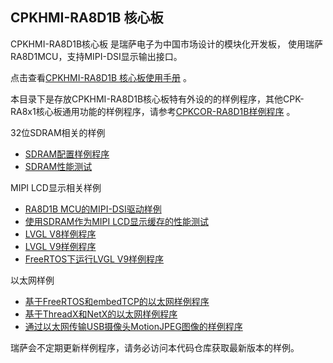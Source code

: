 ## CPKHMI-RA8D1B 核心板

CPKHMI-RA8D1B核心板
是瑞萨电子为中国市场设计的模块化开发板，
使用瑞萨RA8D1MCU，支持MIPI-DSI显示输出接口。

点击查看[CPKHMI-RA8D1B 核心板使用手册](../cpkhmi_ra8d1b/docs/01_overview.md) 。

本目录下是存放CPKHMI-RA8D1B核心板特有外设的的样例程序，其他CPK-RA8x1核心板通用功能的样例程序，请参考[CPKCOR-RA8D1B样例程序](cpkcor_ra8d1b/) 。

32位SDRAM相关的样例
- [SDRAM配置样例程序](../cpkhmi_ra8d1b/sdram_cpkhmi_ra8d1_ep)
- [SDRAM性能测试](../cpkhmi_ra8d1b/sdram_benchmark_cpkhmi_ra8d1_ep)
  
MIPI LCD显示相关样例
- [RA8D1B MCU的MIPI-DSI驱动样例](../cpkhmi_ra8d1b/mipi_cpkhmi_ra8d1_ep)
- [使用SDRAM作为MIPI LCD显示缓存的性能测试](../cpkhmi_ra8d1b/sdram_mipi_cpkhmi_ra8d1_ep)
- [LVGL V8样例程序](../cpkhmi_ra8d1b/lvgl_v8_cpkhmi_ra8d1_ep)
- [LVGL V9样例程序](../cpkhmi_ra8d1b/lvgl_v9_cpkhmi_ra8d1_ep)
- [FreeRTOS下运行LVGL V9样例程序](../cpkhmi_ra8d1b/lvgl_v9_freertos_cpkhmi_ra8d1_ep)

以太网样例
- [基于FreeRTOS和embedTCP的以太网样例程序](../cpkhmi_ra8d1b/ethernet_freertos_cpkhmi_ra8d1b_ep)
- [基于ThreadX和NetX的以太网样例程序](../cpkhmi_ra8d1b/ethernet_threadx_cpkhmi_ra8d1b_ep)
- [通过以太网传输USB摄像头MotionJPEG图像的样例程序](../cpkhmi_ra8d1b/mjpg_streamer_cpkhmi_ra8d1b_ep)

瑞萨会不定期更新样例程序，请务必访问本代码仓库获取最新版本的样例。
